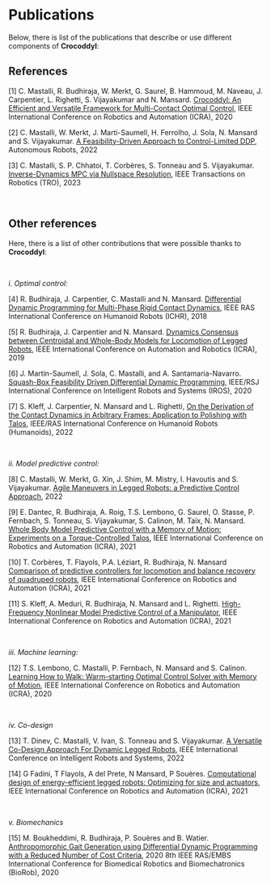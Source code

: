 # Publications

Below, there is list of the publications that describe or use different components of **Crocoddyl**:

## References
<a id="1">[1]</a>
C. Mastalli, R. Budhiraja, W. Merkt, G. Saurel, B. Hammoud, M. Naveau, J. Carpentier, L. Righetti, S. Vijayakumar and N. Mansard. [Crocoddyl: An Efficient and Versatile Framework for Multi-Contact Optimal Control](https://cmastalli.github.io/publications/crocoddyl20icra.html), IEEE International Conference on Robotics and Automation (ICRA), 2020

<a id="2">[2]</a>
C. Mastalli, W. Merkt, J. Marti-Saumell, H. Ferrolho, J. Sola, N. Mansard and S. Vijayakumar. [A Feasibility-Driven Approach
to Control-Limited DDP](https://arxiv.org/pdf/2010.00411.pdf), Autonomous Robots, 2022

<a id="3">[3]</a>
C. Mastalli, S. P. Chhatoi, T. Corbères, S. Tonneau and S. Vijayakumar. [Inverse-Dynamics MPC via Nullspace Resolution](https://arxiv.org/pdf/2209.05375.pdf), IEEE Transactions on Robotics (TRO), 2023

&nbsp;

## Other references
Here, there is a list of other contributions that were possible thanks to **Crocoddyl**:

&nbsp;

*i. Optimal control:*

<a id="4">[4]</a>
R. Budhiraja, J. Carpentier, C. Mastalli and N. Mansard. [Differential Dynamic Programming for Multi-Phase Rigid Contact Dynamics](https://cmastalli.github.io/publications/mddp18.html), IEEE RAS International Conference on Humanoid Robots (ICHR), 2018

<a id="5">[5]</a>
R. Budhiraja, J. Carpentier and N. Mansard. [Dynamics Consensus between Centroidal and Whole-Body Models for Locomotion of Legged Robots](https://arxiv.org/pdf/1904.05072.pdf), IEEE International Conference on Automation and Robotics (ICRA), 2019

<a id="6">[6]</a>
J. Martin-Saumell, J. Sola, C. Mastalli, and A. Santamaria-Navarro. [Squash-Box Feasibility Driven Differential Dynamic Programming](https://cmastalli.github.io/publications/squashddp20iros.html),  IEEE/RSJ International Conference on Intelligent Robots and Systems (IROS), 2020

<a id="7">[7]</a>
S. Kleff, J. Carpentier, N. Mansard and L. Righetti, [On the Derivation of the Contact Dynamics in Arbitrary Frames: Application to Polishing with Talos](https://hal.science/hal-03758989/document), IEEE/RAS International Conference on Humanoid Robots (Humanoids), 2022


&nbsp;

*ii. Model predictive control:*

<a id="8">[8]</a>
C. Mastalli, W. Merkt, G. Xin, J. Shim, M. Mistry, I. Havoutis and S. Vijayakumar. [Agile Maneuvers in Legged Robots: a Predictive Control Approach](https://arxiv.org/pdf/2203.07554.pdf), 2022

<a id="9">[9]</a>
E. Dantec, R. Budhiraja, A. Roig, T.S. Lembono, G. Saurel, O. Stasse, P. Fernbach, S. Tonneau, S. Vijayakumar, S. Calinon, M. Taïx, N. Mansard. [Whole Body Model Predictive Control with a Memory of Motion: Experiments on a Torque-Controlled Talos](https://hal.archives-ouvertes.fr/hal-02995796/file/HAL_MPC_memory_collision.pdf), IEEE International Conference on Robotics and Automation (ICRA), 2021

<a id="10">[10]</a>
T. Corbères, T. Flayols, P.A. Léziart, R. Budhiraja, N. Mansard
[Comparison of predictive controllers for locomotion and balance recovery of quadruped robots](https://hal.laas.fr/hal-03034022/file/icra20_corberes.pdf), IEEE International Conference on Robotics and Automation (ICRA), 2021

<a id="11">[11]</a>
S. Kleff, A. Meduri, R. Budhiraja, N. Mansard and L. Righetti.
[High-Frequency Nonlinear Model Predictive Control of a Manipulator](https://hal.archives-ouvertes.fr/hal-02993058v2/document), IEEE International Conference on Robotics and Automation (ICRA), 2021

&nbsp;

*iii. Machine learning:*

<a id="12">[12]</a>
T.S. Lembono, C. Mastalli, P. Fernbach, N. Mansard and S. Calinon. [Learning How to Walk: Warm-starting Optimal Control Solver with Memory of Motion](https://cmastalli.github.io/publications/learningwalk20icra.html), IEEE International Conference on Robotics and Automation (ICRA), 2020

&nbsp;

*iv. Co-design*

<a id="13">[13]</a>
T. Dinev, C. Mastalli, V. Ivan, S. Tonneau and S. Vijayakumar. [A Versatile Co-Design Approach For Dynamic Legged Robots](https://arxiv.org/pdf/2103.04660.pdf), IEEE International Conference on Intelligent Robots and Systems, 2022

<a id="14">[14]</a>
G Fadini, T Flayols, A del Prete, N Mansard, P Souères. [Computational design of energy-efficient legged robots: Optimizing for size and actuators](https://hal.archives-ouvertes.fr/hal-02993624v2/document), IEEE International Conference on Robotics and Automation (ICRA), 2021

&nbsp;

*v. Biomechanics*

<a id="15">[15]</a>
M. Boukheddimi, R. Budhiraja, P. Souères and B. Watier.
[Anthropomorphic Gait Generation using Differential Dynamic Programming with a Reduced Number of Cost Criteria](https://www.researchgate.net/publication/341600397_Anthropomorphic_Gait_Generation_using_Differential_Dynamic_Programming_with_a_Reduced_Number_of_Cost_Criteria),  2020 8th IEEE RAS/EMBS International Conference for Biomedical Robotics and Biomechatronics (BioRob), 2020